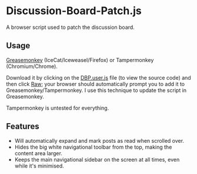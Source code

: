 # Discussion-Board-Patch.js
A browser script used to patch the discussion board.

## Usage
[Greasemonkey](https://addons.mozilla.org/en-us/firefox/addon/greasemonkey/) (IceCat/Iceweasel/Firefox) or Tampermonkey (Chromium/Chrome).

Download it by clicking on the [DBP.user.js](https://github.com/ROBOTS-WAREZ/Discussion-Board-Patch.js/blob/master/DBP.user.js) file (to view the source code) and then click [Raw](https://raw.githubusercontent.com/ROBOTS-WAREZ/Discussion-Board-Patch.js/master/DBP.user.js); your browser should automatically prompt you to add it to Greasemonkey/Tampermonkey. I use this technique to update the script in Greasemonkey.

Tampermonkey is untested for everything.

## Features
* Will automatically expand and mark posts as read when scrolled over.
* Hides the big white navigational toolbar from the top, making the content area larger.
* Keeps the main navigational sidebar on the screen at all times, even while it's minimised.
